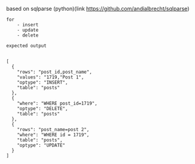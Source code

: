 based on sqlparse (python)(link https://github.com/andialbrecht/sqlparse)
```
for 
	- insert
	- update
	- delete
```	

```
expected output 


[
  {
    "rows": "post_id,post_name",
    "values": "1719,"Post 1",
    "optype": "INSERT",
    "table": "posts"
  },
  {
    "where": "WHERE post_id=1719",
    "optype": "DELETE",
    "table": "posts"
  },
  {
    "rows": "post_name=post 2",
    "where": "WHERE id = 1719",
    "table": "posts",
    "optype": "UPDATE"
  }
]


```
